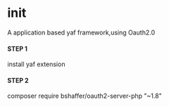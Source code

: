 # init

A application based yaf framework,using Oauth2.0

#### STEP 1

install yaf extension

#### STEP 2

composer require bshaffer/oauth2-server-php "~1.8"
